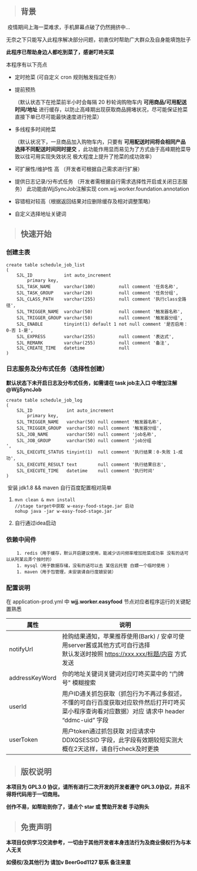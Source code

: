 > ## 背景

​		疫情期间上海一菜难求，手机屏幕点破了仍然拥挤中...

​		无奈之下只能写入此程序解决部分问题，初衷仅时帮助广大群众及自身能填饱肚子
<br/> 

**此程序已帮助身边人都吃到菜了，感谢叮咚买菜** 
<br/>
            
本程序有以下亮点

   * 定时抢菜 (可自定义 cron 规则触发指定任务）

   * 提前预热 

     （默认状态下在抢菜前半小时会每隔 20 秒轮询购物车内 **可用商品/可用配送时间/地址** 进行缓存，以防止高峰期出现获取商品拥堵状况，尽可能保证抢菜直接下单已尽可能最快速度进行抢菜）

   * 多线程多时间抢菜 

     （默认状况下，一旦商品加入购物车内，只要有 **可用配送时间将会相同产品 选择不同配送时间同时提交** ，此功能作用显而易见为了方式由于高峰期抢菜导致以往可用实现失效状况 极大程度上提升了抢菜的成功效率）

   * 可扩展性/维护性 高 （开发者可根据自己需求进行扩展）

   * 提供日志记录/分布式任务
   （开发者需根据自行需求选择性开启或关闭日志服务）
     此功能由WjjSyncJob注解实现 com.wjj.worker.foundation.annotation
   
   * 容错相对较高（根据返回结果对应删除缓存及相对调整策略）

   * 自定义选择地址关键词

> ## 快速开始			

### 创建主表
```
create table schedule_job_list
(
    SJL_ID            int auto_increment
        primary key,
    SJL_TASK_NAME     varchar(100)         null comment '任务名称',
    SJL_TASK_GROUP    varchar(20)          null comment '任务分组',
    SJL_CLASS_PATH    varchar(255)         null comment '执行class全路径',
    SJL_TRIGGER_NAME  varchar(50)          null comment '触发器名称',
    SJL_TRIGGER_GROUP varchar(50)          null comment '触发器分组',
    SJL_ENABLE        tinyint(1) default 1 not null comment '是否启用：0-否 1-是',
    SJL_EXPRESS       varchar(255)         null comment '表达式',
    SJL_REMARK        varchar(255)         null comment '备注',
    SJL_CREATE_TIME   datetime             null
)
```
### 日志服务及分布式任务（选择性创建）
**默认状态下未开启日志及分布式任务，如需请在 task job主入口 中增加注解 @WjjSyncJob**
```
create table schedule_job_log
(
    SJL_ID             int auto_increment
        primary key,
    SJL_TRIGGER_NAME   varchar(50) null comment '触发器名称',
    SJL_TRIGGER_GROUP  varchar(50) null comment '触发器分组',
    SJL_JOB_NAME       varchar(50) null comment 'job名称',
    SJL_JOB_GROUP      varchar(50) null comment 'job分组
',
    SJL_EXECUTE_STATUS tinyint(1)  null comment '执行结果：0-失败 1-成功',
    SJL_EXECUTE_RESULT text        null comment '执行结果日志',
    SJL_EXECUTE_TIME   datetime    null comment '执行时间'
)
```

​		安装 jdk1.8 && maven 自行百度配置相对简单

 1. ```
    mvn clean & mvn install
    //stage target中获取 w-easy-food-stage.jar 启动
    nohup java -jar w-easy-food-stage.jar
    ```

 2. 自行通过idea启动

### 依赖中间件

		1. redis（用于缓存，默认开启建议使用，能减少访问频率增加抢菜成功率 没有的话可以从阿某云弄个按时的）
		1. mysql（用于数据存储，没有的话可以去 某信云托管 白嫖一个临时使用 ）
		1. maven（用于包管理，未安装请自行度娘安装）

### 配置说明

在 application-prod.yml 中 **wjj.worker.easyfood** 节点对应者程序运行的关键配置熟悉		

| 属性           | 说明                                                         |
| -------------- | ------------------------------------------------------------ |
| notifyUrl      | 抢购结果通知，苹果推荐使用(Bark) / 安卓可使用server酱或其他方式可自行选择 <br />  默认发送时按照 https://xxx.xxx/标题/内容  方式发送 |
| addressKeyWord | 你的地址关键词关键词对应叮咚买菜中的 "门牌号" 模糊搜索       |
| userId         | 用户ID通关抓包获取（抓包行为不再过多叙述，不懂的可自行百度获取对应软件然后打开叮咚买菜小程序查询看对应数据）对应 请求中 header “ddmc-uid” 字段 |
| userToken      | 用户token通过抓包获取 对应请求中 DDXQSESSID 字段，此字段有效期较短实测大概在2天这样，请自行check及时更换 |

> ## 版权说明

**本项目为 GPL3.0 协议，请所有进行二次开发的开发者遵守 GPL3.0协议，并且不得将代码用于一切商用。**

**创作不易，如帮助到你了，请点个 star 或 赞助开发者  手动狗头**

> ## 免责声明
**本项目仅供学习交流参考，一切由于其他开发者本身违法行为及商业侵权行为与本人无关**

**如侵权/及其他行为 请加v BeerGod1127 联系 备注来意**
